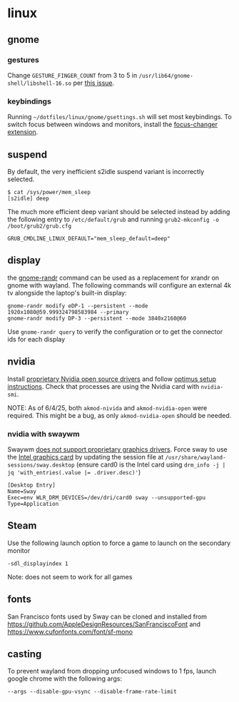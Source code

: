 # linux

## gnome

### gestures

Change `GESTURE_FINGER_COUNT` from 3 to 5 in `/usr/lib64/gnome-shell/libshell-16.so` per [this issue](https://www.reddit.com/r/gnome/comments/qrhu0e/guide_to_customize_gnome_40_touchpad_gestures_on).

### keybindings

Running `~/dotfiles/linux/gnome/gsettings.sh` will set most keybindings. To switch focus between windows and monitors, install the [focus-changer extension](https://github.com/martinhjartmyr/gnome-shell-extension-focus-changer).


## suspend

By default, the very inefficient s2idle suspend variant is incorrectly selected.

```
$ cat /sys/power/mem_sleep
[s2idle] deep
```

The much more efficient deep variant should be selected instead by adding the following entry to `/etc/default/grub` and running `grub2-mkconfig -o /boot/grub2/grub.cfg`

```
GRUB_CMDLINE_LINUX_DEFAULT="mem_sleep_default=deep"
```


## display

the [gnome-randr](https://github.com/maxwellainatchi/gnome-randr-rust) command can be used as a replacement for xrandr on gnome with wayland. The following commands will configure an external 4k tv alongside the laptop's built-in display:

```
gnome-randr modify eDP-1 --persistent --mode 1920x1080@59.999324798583984 --primary
gnome-randr modify DP-3 --persistent --mode 3840x2160@60
```

Use `gnome-randr query` to verify the configuration or to get the connector ids for each display


## nvidia

Install [proprietary Nvidia open source drivers](https://rpmfusion.org/Howto/NVIDIA) and follow [optimus setup instructions](https://rpmfusion.org/Howto/Optimus). Check that processes are using the Nvidia card with `nvidia-smi`.

NOTE: As of 6/4/25, both `akmod-nivida` and `akmod-nvidia-open` were required. This might be a bug, as only `akmod-nvidia-open` should be needed.

### nvidia with swaywm

Swaywm [does not support proprietary graphics drivers](https://github.com/swaywm/sway/wiki#nvidia-users). Force sway to use the [Intel graphics card](https://github.com/swaywm/sway/wiki#i-have-a-multi-gpu-setup-like-intelnvidia-or-intelamd-and-sway-does-not-start) by updating the session file at `/usr/share/wayland-sessions/sway.desktop` (ensure card0 is the Intel card using `drm_info -j | jq 'with_entries(.value |= .driver.desc)'`)

```
[Desktop Entry]
Name=Sway
Exec=env WLR_DRM_DEVICES=/dev/dri/card0 sway --unsupported-gpu
Type=Application
```


## Steam

Use the following launch option to force a game to launch on the secondary monitor

```
-sdl_displayindex 1
```


Note: does not seem to work for all games

## fonts

San Francisco fonts used by Sway can be cloned and installed from https://github.com/AppleDesignResources/SanFranciscoFont and https://www.cufonfonts.com/font/sf-mono


## casting

To prevent wayland from dropping unfocused windows to 1 fps, launch google chrome with the following args:

```
--args --disable-gpu-vsync --disable-frame-rate-limit
```
